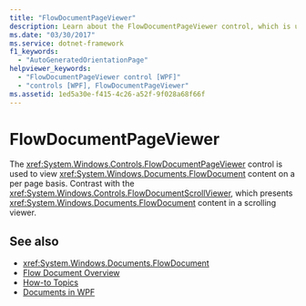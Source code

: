 ```yaml
---
title: "FlowDocumentPageViewer"
description: Learn about the FlowDocumentPageViewer control, which is used to view FlowDocument content on a per page basis.
ms.date: "03/30/2017"
ms.service: dotnet-framework
f1_keywords:
  - "AutoGeneratedOrientationPage"
helpviewer_keywords:
  - "FlowDocumentPageViewer control [WPF]"
  - "controls [WPF], FlowDocumentPageViewer"
ms.assetid: 1ed5a30e-f415-4c26-a52f-9f028a68f66f
---
```

# FlowDocumentPageViewer

The <xref:System.Windows.Controls.FlowDocumentPageViewer> control is used to view <xref:System.Windows.Documents.FlowDocument> content on a per page basis. Contrast with the <xref:System.Windows.Controls.FlowDocumentScrollViewer>, which presents <xref:System.Windows.Documents.FlowDocument> content in a scrolling viewer.

## See also

- <xref:System.Windows.Documents.FlowDocument>
- [Flow Document Overview](../advanced/flow-document-overview.md)
- [How-to Topics](../advanced/flow-content-elements-how-to-topics.md)
- [Documents in WPF](../advanced/documents-in-wpf.md)
